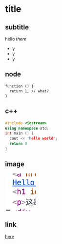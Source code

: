 # title

## subtitle

hello *there*
  * y
  * y
  * y

## node
```node
function () {
  return 1; // what?
}
```

## c++
```c++
#include <iostream>
using namespace std;
int main () {
  cout << 'hello world';
  return 0
}
```

## image
![here](scr.png)

## link
[here](scr.png)
